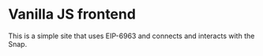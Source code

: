 # Vanilla JS frontend

This is a simple site that uses EIP-6963 and connects and interacts with the Snap.
